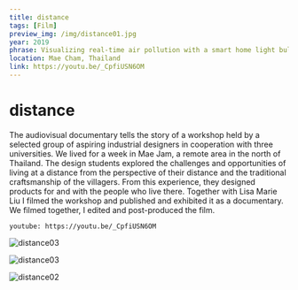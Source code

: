 ```yaml
---
title: distance
tags: [Film]
preview_img: /img/distance01.jpg
year: 2019
phrase: Visualizing real-time air pollution with a smart home light bulb
location: Mae Cham, Thailand
link: https://youtu.be/_CpfiUSN6OM
---
```


# distance

The audiovisual documentary tells the story of a workshop held by a selected group of aspiring industrial designers in cooperation with three universities. We lived for a week in Mae Jam, a remote area in the north of Thailand. The design students explored the challenges and opportunities of living at a distance from the perspective of their distance and the traditional craftsmanship of the villagers. From this experience, they designed products for and with the people who live there.
Together with Lisa Marie Liu I filmed the workshop and published and exhibited it as a documentary. We filmed together, I edited and post-produced the film.

`youtube: https://youtu.be/_CpfiUSN6OM`

![distance03](/img/distance03.jpg)

![distance03](/img/distance04.jpg)

![distance02](/img/distance02.jpg)
